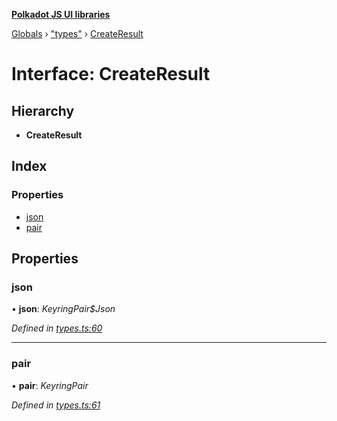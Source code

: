 **[Polkadot JS UI libraries](../README.md)**

[Globals](../globals.md) › [&quot;types&quot;](../modules/_types_.md) › [CreateResult](_types_.createresult.md)

# Interface: CreateResult

## Hierarchy

* **CreateResult**

## Index

### Properties

* [json](_types_.createresult.md#json)
* [pair](_types_.createresult.md#pair)

## Properties

###  json

• **json**: *KeyringPair$Json*

*Defined in [types.ts:60](https://github.com/polkadot-js/ui/blob/d0ef98b/packages/ui-keyring/src/types.ts#L60)*

___

###  pair

• **pair**: *KeyringPair*

*Defined in [types.ts:61](https://github.com/polkadot-js/ui/blob/d0ef98b/packages/ui-keyring/src/types.ts#L61)*